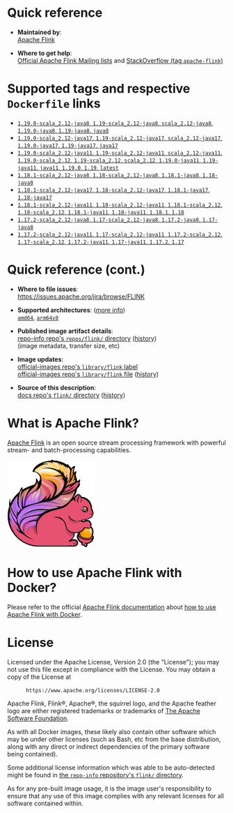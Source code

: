 <!--

********************************************************************************

WARNING:

    DO NOT EDIT "flink/README.md"

    IT IS AUTO-GENERATED

    (from the other files in "flink/" combined with a set of templates)

********************************************************************************

-->

# Quick reference

-	**Maintained by**:  
	[Apache Flink](https://flink.apache.org/community.html#people)

-	**Where to get help**:  
	[Official Apache Flink Mailing lists](https://flink.apache.org/community.html#mailing-lists) and [StackOverflow (tag `apache-flink`)](https://stackoverflow.com/questions/tagged/apache-flink)

# Supported tags and respective `Dockerfile` links

-	[`1.19.0-scala_2.12-java8`, `1.19-scala_2.12-java8`, `scala_2.12-java8`, `1.19.0-java8`, `1.19-java8`, `java8`](https://github.com/apache/flink-docker/blob/20017e8f0e81d54fe74c0f9f6a3a988ea609be8f/1.19/scala_2.12-java8-ubuntu/Dockerfile)
-	[`1.19.0-scala_2.12-java17`, `1.19-scala_2.12-java17`, `scala_2.12-java17`, `1.19.0-java17`, `1.19-java17`, `java17`](https://github.com/apache/flink-docker/blob/20017e8f0e81d54fe74c0f9f6a3a988ea609be8f/1.19/scala_2.12-java17-ubuntu/Dockerfile)
-	[`1.19.0-scala_2.12-java11`, `1.19-scala_2.12-java11`, `scala_2.12-java11`, `1.19.0-scala_2.12`, `1.19-scala_2.12`, `scala_2.12`, `1.19.0-java11`, `1.19-java11`, `java11`, `1.19.0`, `1.19`, `latest`](https://github.com/apache/flink-docker/blob/20017e8f0e81d54fe74c0f9f6a3a988ea609be8f/1.19/scala_2.12-java11-ubuntu/Dockerfile)
-	[`1.18.1-scala_2.12-java8`, `1.18-scala_2.12-java8`, `1.18.1-java8`, `1.18-java8`](https://github.com/apache/flink-docker/blob/8eb7ea1a0e668146b2da1dcd08e311e7f7f318f1/1.18/scala_2.12-java8-ubuntu/Dockerfile)
-	[`1.18.1-scala_2.12-java17`, `1.18-scala_2.12-java17`, `1.18.1-java17`, `1.18-java17`](https://github.com/apache/flink-docker/blob/8eb7ea1a0e668146b2da1dcd08e311e7f7f318f1/1.18/scala_2.12-java17-ubuntu/Dockerfile)
-	[`1.18.1-scala_2.12-java11`, `1.18-scala_2.12-java11`, `1.18.1-scala_2.12`, `1.18-scala_2.12`, `1.18.1-java11`, `1.18-java11`, `1.18.1`, `1.18`](https://github.com/apache/flink-docker/blob/8eb7ea1a0e668146b2da1dcd08e311e7f7f318f1/1.18/scala_2.12-java11-ubuntu/Dockerfile)
-	[`1.17.2-scala_2.12-java8`, `1.17-scala_2.12-java8`, `1.17.2-java8`, `1.17-java8`](https://github.com/apache/flink-docker/blob/8eb7ea1a0e668146b2da1dcd08e311e7f7f318f1/1.17/scala_2.12-java8-ubuntu/Dockerfile)
-	[`1.17.2-scala_2.12-java11`, `1.17-scala_2.12-java11`, `1.17.2-scala_2.12`, `1.17-scala_2.12`, `1.17.2-java11`, `1.17-java11`, `1.17.2`, `1.17`](https://github.com/apache/flink-docker/blob/8eb7ea1a0e668146b2da1dcd08e311e7f7f318f1/1.17/scala_2.12-java11-ubuntu/Dockerfile)

# Quick reference (cont.)

-	**Where to file issues**:  
	https://issues.apache.org/jira/browse/FLINK

-	**Supported architectures**: ([more info](https://github.com/docker-library/official-images#architectures-other-than-amd64))  
	[`amd64`](https://hub.docker.com/r/amd64/flink/), [`arm64v8`](https://hub.docker.com/r/arm64v8/flink/)

-	**Published image artifact details**:  
	[repo-info repo's `repos/flink/` directory](https://github.com/docker-library/repo-info/blob/master/repos/flink) ([history](https://github.com/docker-library/repo-info/commits/master/repos/flink))  
	(image metadata, transfer size, etc)

-	**Image updates**:  
	[official-images repo's `library/flink` label](https://github.com/docker-library/official-images/issues?q=label%3Alibrary%2Fflink)  
	[official-images repo's `library/flink` file](https://github.com/docker-library/official-images/blob/master/library/flink) ([history](https://github.com/docker-library/official-images/commits/master/library/flink))

-	**Source of this description**:  
	[docs repo's `flink/` directory](https://github.com/docker-library/docs/tree/master/flink) ([history](https://github.com/docker-library/docs/commits/master/flink))

# What is Apache Flink?

[Apache Flink](https://flink.apache.org/) is an open source stream processing framework with powerful stream- and batch-processing capabilities.

![logo](https://raw.githubusercontent.com/docker-library/docs/71398f44551617e3934a86b4b7a3c770ae093b59/flink/logo.png)

# How to use Apache Flink with Docker?

Please refer to the official [Apache Flink documentation](https://ci.apache.org/projects/flink/flink-docs-master/) about [how to use Apache Flink with Docker](https://ci.apache.org/projects/flink/flink-docs-master/ops/deployment/docker.html).

# License

Licensed under the Apache License, Version 2.0 (the "License"); you may not use this file except in compliance with the License. You may obtain a copy of the License at

	      https://www.apache.org/licenses/LICENSE-2.0

Apache Flink, Flink®, Apache®, the squirrel logo, and the Apache feather logo are either registered trademarks or trademarks of [The Apache Software Foundation](https://apache.org/).

As with all Docker images, these likely also contain other software which may be under other licenses (such as Bash, etc from the base distribution, along with any direct or indirect dependencies of the primary software being contained).

Some additional license information which was able to be auto-detected might be found in [the `repo-info` repository's `flink/` directory](https://github.com/docker-library/repo-info/tree/master/repos/flink).

As for any pre-built image usage, it is the image user's responsibility to ensure that any use of this image complies with any relevant licenses for all software contained within.

